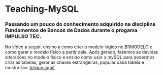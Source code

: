# Teaching-MySQL
### Passando um pouco do conhecimento adquirido na disciplina Fundamentos de Bancos de Dados durante o progama IMPULSO TEC.

No vídeo a seguir, ensino a como criar o modelo lógico no BRMODELO e como gerar o modelo físico a partir dele. Após gerado, fazemos as devidas alterações no modelo físico e ensino como usar o mySQL para podermos criar as tabelas, gerar as chaves estrangeiras, popular cada tabela e mostrá-las: <a href="https://www.youtube.com/watch?v=UlTjJTEgokE">(clique aqui)</a> <br>

